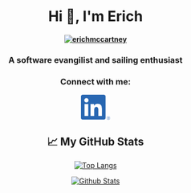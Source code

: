 <h1 align="center">Hi 👋, I'm Erich</h1>

<h4 align="center">
  <a href="https://kemmekcorp.com" target="blank">
    <img src="https://github.com/erichmccartney/home/blob/main/images/kemmek-icon.jpg" alt="erichmccartney" height="100"/>    </a>
</h4>

<h3 align="center">A software evangilist and sailing enthusiast</h3>

<h3 align="center">Connect with me:</h3>
<div align="center">
    <a href="https://linkedin.com/in/emccartney" target="blank"><img align="center" src="images/linkedin.png" alt="erichmccartney" height="50"/></a>


## &#x1f4c8; My GitHub Stats

[![Top Langs](https://github-readme-stats.vercel.app/api/top-langs/?username=erichmccartney&theme=dark)](https://github.com/erichmccartney/github-readme-stats)

[![Github Stats](https://github-readme-stats.vercel.app/api?username=erichmccartney&theme=dark)](https://github.com/erichmccartney/github-readme-stats)
